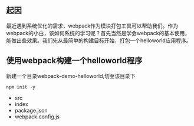 ## 起因
最近遇到系统优化的需求，webpack作为模块打包工具可以帮助我们。作为webpack的小白，该如何系统的学习呢？首先当然是学会webpack的基本使用，能做出些效果。我们先从最简单的构建目标开始，打包一个helloworld应用程序。

## 使用webpack构建一个helloworld程序
新建一个目录webpack-demo-helloworld,切至该目录下
```
npm init -y
```
- src
 - index
- package.json
- webpack.config.js

